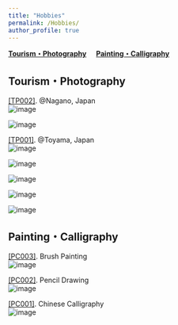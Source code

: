 ```yaml
---
title: "Hobbies"
permalink: /Hobbies/
author_profile: true
---
```




**[Tourism・Photography](#tp)** &nbsp; &nbsp; **[Painting・Calligraphy](#pc)**


<h2 id="tp">
Tourism・Photography
</h2>

<u>[TP002]</u>. @Nagano, Japan  
![image](https://github.com/user-attachments/assets/ccda438b-ff07-454b-80c1-86070d683bae)  

![image](https://github.com/user-attachments/assets/36d7a84e-c51f-458e-8c4c-f70ea47b6269)  


<u>[TP001]</u>. @Toyama, Japan  
![image](https://github.com/user-attachments/assets/df6f9d1f-b5ae-41d0-b682-e2f05c5bedf9)  

![image](https://github.com/user-attachments/assets/e15c79e8-22a3-4baf-b732-7bc59f5d8dc5)  

![image](https://github.com/user-attachments/assets/656e3f6a-6640-4669-9659-dc63dd08b01e)  

![image](https://github.com/user-attachments/assets/4242effd-3749-47e6-b457-d48a89e1ce22)  

![image](https://github.com/user-attachments/assets/e27809ed-6d73-4753-9723-d9b0c8557fd4)  

<h2 id="pc">
Painting・Calligraphy
</h2>

<u>[PC003]</u>. Brush Painting  
![image](https://github.com/user-attachments/assets/c1e9ebd2-4a5b-4b2f-aac9-954d2068ddde)


<u>[PC002]</u>. Pencil Drawing  
![image](https://github.com/user-attachments/assets/f73c13f2-3745-47c4-a7dd-a8dadc7bdb7a)  

<u>[PC001]</u>. Chinese Calligraphy  
![image](https://github.com/user-attachments/assets/98c937d2-7d8b-4462-801f-5e72c56f82f5)  




